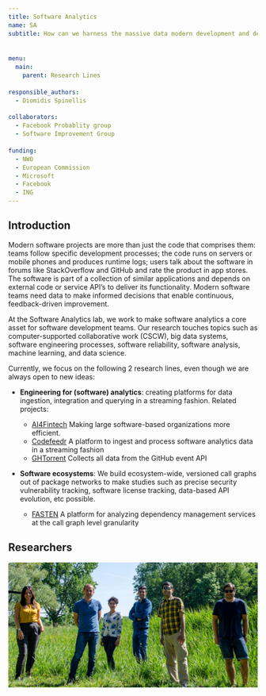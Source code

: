 ```yaml
---
title: Software Analytics
name: SA
subtitle: How can we harness the massive data modern development and deployment processes generate, as well as Big Code, to increase development productivity and operational efficiency?


menu:
  main:
    parent: Research Lines

responsible_authors:
  - Diomidis Spinellis

collaborators:
  - Facebook Probablity group
  - Software Improvement Group

funding:
  - NWO
  - European Commission
  - Microsoft
  - Facebook
  - ING
---
```


Introduction
------------

Modern software projects are more than just the code that comprises them: teams follow specific development processes; the code runs on servers or mobile phones and produces runtime logs; users talk about the software in forums like StackOverflow and GitHub and rate the product in app stores. The software is part of a collection of similar applications and depends on external code or service API’s to deliver its functionality. Modern software teams need data to make informed decisions that enable continuous, feedback-driven improvement.

At the Software Analytics lab, we work to make software analytics a core asset for software development teams. Our research touches topics such as computer-supported collaborative work (CSCW), big data systems, software engineering processes, software reliability, software analysis, machine learning, and data science.

Currently, we focus on the following 2 research lines, even though we are always open to new ideas:

* **Engineering for (software) analytics**: creating platforms for data ingestion, integration and querying in a streaming fashion. Related projects:
    
    * [AI4Fintech](https://se.ewi.tudelft.nl/ai4fintech/index.html) Making large software-based organizations more efficient.
    * [Codefeedr](http://codefeedr.org) A platform to ingest and process software analytics data in a streaming fashion
    * [GHTorrent](https://ghtorrent.org) Collects all data from the GitHub event API
* **Software ecosystems**: We build ecosystem-wide, versioned call graphs out of package networks to make studies such as precise security vulnerability tracking, software license tracking, data-based API evolution, etc possible.
    
    * [FASTEN](https://www.fasten-project.eu) A platform for analyzing dependency management services at the call graph level granularity

Researchers
-----------

![](researchers.jpg)
